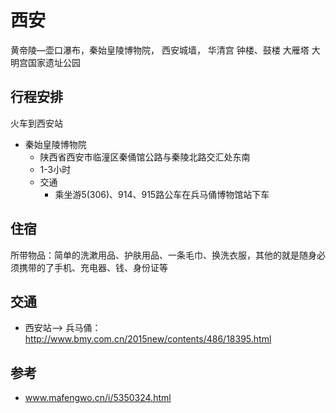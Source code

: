 # 西安

黄帝陵—壶口瀑布，秦始皇陵博物院， 西安城墙， 华清宫  钟楼、鼓楼 大雁塔 大明宫国家遗址公园

## 行程安排


  火车到西安站

- 秦始皇陵博物院
  - 陕西省西安市临潼区秦俑馆公路与秦陵北路交汇处东南
  - 1-3小时
  - 交通
    - 乘坐游5(306)、914、915路公车在兵马俑博物馆站下车


## 住宿

所带物品：简单的洗漱用品、护肤用品、一条毛巾、换洗衣服，其他的就是随身必须携带的了手机、充电器、钱、身份证等


## 交通
- 西安站--> 兵马俑：http://www.bmy.com.cn/2015new/contents/486/18395.html


## 参考
- www.mafengwo.cn/i/5350324.html
